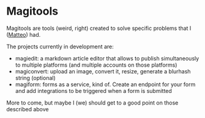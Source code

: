 # Magitools

Magitools are tools (weird, right) created to solve specific problems that I ([Matteo](https://matteogassend.com)) had.

The projects currently in development are:
- magiedit: a markdown article editor that allows to publish simultaneously to multiple platforms (and multiple accounts on those platforms)
- magiconvert: upload an image, convert it, resize, generate a blurhash string (optional)
- magiform: forms as a service, kind of. Create an endpoint for your form and add integrations to be triggered when a form is submitted

More to come, but maybe I (we) should get to a good point on those described above
